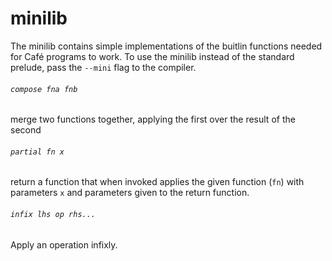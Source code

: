 # minilib
The minilib contains simple implementations of the buitlin functions needed
for Café programs to work. To use the minilib instead of the standard
prelude, pass the `--mini` flag to the compiler.
###### `compose fna fnb`
merge two functions together, applying the first over the result of the second


###### `partial fn x`
return a function that when invoked applies the given function (`fn`) with parameters `x` and parameters given to the return function.


###### `infix lhs op rhs...`
Apply an operation infixly.

